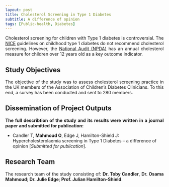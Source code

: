 ```yaml
---
layout: post
title: Cholesterol Screening in Type 1 Diabetes
subtitle: A difference of opinion
tags: [Public-health, Diabetes]
---
```

<p align="justify">
Cholesterol screening for children with Type 1 diabetes is controversial. The <a href="https://www.nice.org.uk/" target="_blank">NICE</a> guidelines on childhood type 1 diabetes do not recommend cholesterol screening.  However, the <a href="http://www.rcpch.ac.uk/national-paediatric-diabetes-audit-npda" target="_blank">National Audit (NPDA)</a> has an annual cholesterol measure for children over 12 years old as a key outcome indicator.
</p>

## Study Objectives
<p align="justify">
The objective of the study was to assess cholesterol screening practice in the UK members of the Association of Children’s Diabetes Clinicians. To this end, a survey has been conducted and sent to 280 members.
</p>

## Dissemination of Project Outputs
<p align="justify">
<strong>The full describtion of the study and its results were written in a journal paper and submitted for publication:</strong>
<br>
<ul>
<li>Candler T, <strong>Mahmoud O</strong>, Edge J, Hamilton-Shield J: Hypercholesterolaemia screening in Type 1 Diabetes – a difference of opinion [<em>Submitted for publication</em>].</li>
</ul>
</p>

## Research Team
<p align="justify">
The research team of the study consisting of: <strong>Dr. Toby Candler</strong>, <strong>Dr. Osama Mahmoud</strong>; <strong>Dr. Julie Edge</strong>; <strong>Prof. Julian Hamilton-Shield</strong>.
</p>